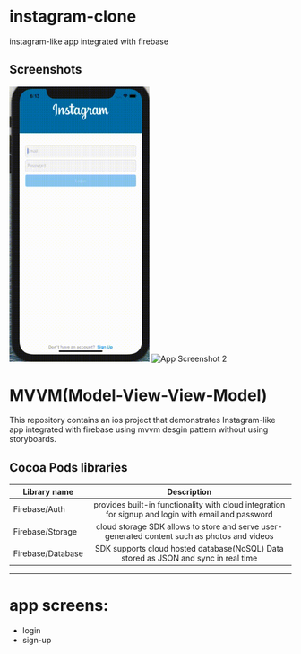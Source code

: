 # instagram-clone
instagram-like app integrated with firebase 

## Screenshots 

<img src="./insta-gif/singIn.gif" width="250" alt="App Screenshot 1"> <img src="https://github.com/mdo91/instagram-clone/blob/master/insta-gif/signup.gif" width="250" alt="App Screenshot 2">



# MVVM(Model-View-View-Model)
This repository contains an ios project that demonstrates Instagram-like app integrated with firebase using mvvm desgin pattern without using storyboards. 


## Cocoa Pods libraries

| Library name  | Description   | 
| ------------- |:-------------:| 
|   Firebase/Auth     | provides built-in functionality with cloud integration for signup and login with email and password |
| Firebase/Storage     | cloud storage SDK allows to store and serve user-generated content such as photos and videos     |
| Firebase/Database     | SDK supports cloud hosted database(NoSQL) Data stored as JSON and sync in real time      |

---

# app screens:

* login
* sign-up
